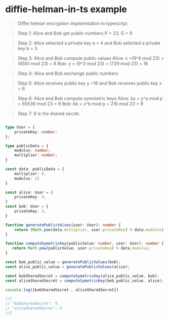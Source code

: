 # diffie-helman-in-ts example

> Diffie helman encryption implemntation in typescript 

> Step 1: Alice and Bob get public numbers P = 23, G = 9

> Step 2: Alice selected a private key a = 4 and
        Bob selected a private key b = 3

> Step 3: Alice and Bob compute public values
Alice:    x =(9^4 mod 23) = (6561 mod 23) = 6
        Bob:    y = (9^3 mod 23) = (729 mod 23)  = 16

> Step 4: Alice and Bob exchange public numbers

> Step 5: Alice receives public key y =16 and
        Bob receives public key x = 6

> Step 6: Alice and Bob compute symmetric keys
        Alice:  ka = y^a mod p = 65536 mod 23 = 9
        Bob:    kb = x^b mod p = 216 mod 23 = 9

> Step 7: 9 is the shared secret.

``` typescript

type User = {
    privateKey: number;
};

type publicData = {
    modulus: number;
    multiplier: number;
}

const data: publicData = {
    multiplier: 9,
    modulus: 23
}

const alice: User = {
    privateKey: 4,
}
const bob: User = {
    privateKey: 3,
}

function generatePublicValues(user: User): number {
    return (Math.pow(data.multiplier, user.privateKey) % data.modulus);
}

function computeSymetricKey(publicValue: number, user: User): number {
   return Math.pow(publicValue, user.privateKey) % data.modulus; 
}

const bob_public_value = generatePublicValues(bob); 
const alice_public_value = generatePublicValues(alice);

const bobSharedSecret = computeSymetricKey(alice_public_value, bob);
const aliceSharedSecret = computeSymetricKey(bob_public_value, alice);

console.log({bobSharedSecret , aliceSharedSecret})

//{
// "bobSharedSecret": 9,
// "aliceSharedSecret": 9
//} 

```

